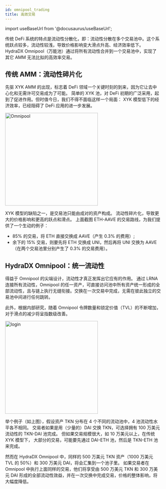 ```yaml
---
id: omnipool_trading
title: 高效交易
---
```


import useBaseUrl from '@docusaurus/useBaseUrl';

传统 DeFi 系统的特点是流动性分散化，即：流动性分散在多个交易池中。这个系统跃点较多，流动性较浅，导致价格影响变大滑点升高、经济效率低下。HydraDX Omnipool（万能池）通过将所有流动性合并到一个交易池中，实现了其它 AMM 无法比拟的高效率交易。

## 传统 AMM：流动性碎片化

先驱 XYK AMM 的出现，标志着 DeFi 领域一个关键时刻的到来，因为它让去中心化和无需许可交易成为了可能。 简单的 XYK 池，对 DeFi 初期的广泛采用，起到了促进作用。但时值今日，我们不得不面临这样一个局面： XYK 模型低下的经济效率，已经阻碍了 DeFi 应用的进一步发展。

<div style={{textAlign: 'center'}}>
  <img alt="Omnipool" src={useBaseUrl('/omnipool/trading-1.jpg')} width="300px" />
</div>

XYK 模型的缺陷之一，是交易池只能由成对的资产构成。 流动性碎片化，导致更大的价格影响和更高的跃点和滑点。 上面截图 ETH-AAVE 的交易路线，为我们提供了一个生动的例子：
- 85% 的交易，将 ETH 直接交换成 AAVE（产生 0.3% 的费用）;
- 余下的 15% 交易，则要先将 ETH 交换成 UNI，然后再将 UNI 交换为 AAVE（在两个交易池里分别产生了 0.3% 的交易费用）。

## HydraDX Omnipool：统一流动性

得益于 Omnipool 的尖端设计，流动性才真正发挥出它应有的作用。 通过 LRNA 连接所有流动性，Omnipool 的任一资产，可直接访问池中所有资产统一形成的全部流动性，且与链上执行无缝衔接。交换在一次交易中完成，无需在彼此独立的交易池中间进行任何跳转。 

此外，根据内部研究，随着 Omnipool 令牌数量和锁定价值（TVL）的不断增加，对于滑点的减少将呈指数级改善。

<div style={{textAlign: 'center'}}>
  <img alt="login" src={useBaseUrl('/omnipool/trading-2.jpg')} width="300px" />
</div>

举个例子（如上图），假设资产 TKN 分布在 4 个不同的流动池中，4 池流动性水平各不相同。 交易者如果是用（少量的）DAI 交换 TKN，可选择拥有 100 万美元流动性的 TKN-DAI 池完成。 但如果交易规模很大，如 10 万美元以上，在传统 XYK 模型下， 大部分的交易，可能要先通过 DAI-ETH 池，然后是 TKN-ETH 池来完成。

然而在 HydraDX Omnipool 中，同样的 500 万美元 TKN 资产（1000 万美元 TVL 的 50%）和 300 万美元 DAI，将会汇集到一个池子里。 如果交易者在 Omnipool 中执行上面同样的交易，他们将享受由 500 万美元 TKN 和 300 万美元 DAI 形成的全部流动性效益，并在一次交换中完成交易，价格的整体影响，将大幅度降低。

